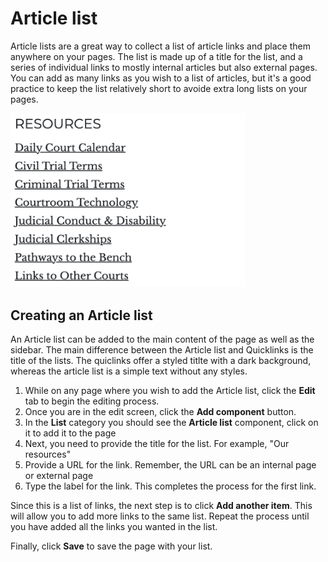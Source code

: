# Article list

Article lists are a great way to collect a list of article links and place them anywhere on your pages. The list is made up of a title for the list, and a series of individual links to mostly internal articles but also external pages. You can add as many links as you wish to a list of articles, but it's a good practice to keep the list relatively short to avoide extra long lists on your pages.

<div align="left">

<img src="../.gitbook/assets/article-list.png" alt="Article list" width="375">

</div>

## Creating an Article list

An Article list can be added to the main content of the page as well as the sidebar. The main difference between the Article list and Quicklinks is the title of the lists. The quiclinks offer a styled titlte with a dark background, whereas the article list is a simple text without any styles.

1. While on any page where you wish to add the Article list, click the **Edit** tab to begin the editing process.
2. Once you are in the edit screen, click the **Add component** button.
3. In the **List** category you should see the **Article list** component, click on it to add it to the page
4. Next, you need to provide the title for the list. For example, "Our resources"
5. Provide a URL for the link. Remember, the URL can be an internal page or external page
6. Type the label for the link. This completes the process for the first link.

Since this is a list of links, the next step is to click **Add another item**. This will allow you to add more links to the same list. Repeat the process until you have added all the links you wanted in the list.

Finally, click **Save** to save the page with your list.
